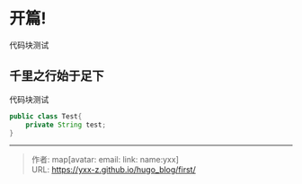 # 开篇!

代码块测试
<!--more-->

## 千里之行始于足下
代码块测试
```java
public class Test{
    private String test;
}
```



---

> 作者: map[avatar:<nil> email:<nil> link:<nil> name:yxx]  
> URL: https://yxx-z.github.io/hugo_blog/first/  

